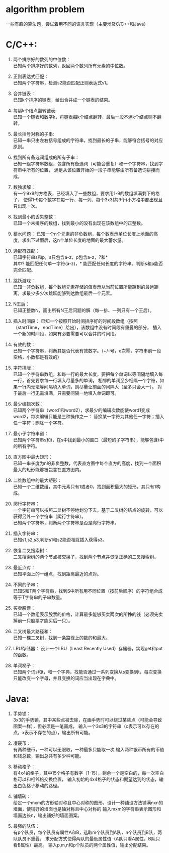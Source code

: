 # algorithm problem
一些有趣的算法题，尝试着用不同的语言实现（主要涉及C/C++和Java）

# C/C++:
1. 两个排序好的数列的中位数：  
已知两个排序好的数列，返回两个数列所有元素的中位数。

2. 正则表达式匹配：  
已知两个字符串，检测s2能否匹配正则表达式s1。

3. 合并链表：  
已知k个排序的链表，给出合并成一个链表的结果。  

4. 每隔k个结点翻转链表:  
已知一个链表和数字k，将链表每k个结点翻转，最后一段不满k个结点则不翻转。

5. 最长括号对称的子串:  
已知一串只由左右括号组成的字符串，找到最长的子串，能够符合括号的对应原则。

6. 找到所有备选词组成的所有子串：  
已知一组字符串数组，包含所有备选词（可能会重复）和一个字符串，找到字符串中所有的位置，
满足从该位置开始的一段子串能够由所有备选词拼接而成。

7. 数独求解：  
有一个9x9的方格表，已经填入了一些数组，要求用1-9的数组填满剩下的格子，
使得1-9每个数字在每一行、每一列、每个3x3(共9个)小方格中都出现且只出现一次。

8. 找到最小的丢失整数：  
已知一个未排序的数组，找到最小的没有出现在该数组中的正整数。

9. 蓄水问题：
已知一个n个元素的非负数组，每个数表示单位长度上地面的高度，求出下过雨后，这n个单位长度的地面的最大蓄水量。  

10. 通配符匹配：  
已知字符串s和p，s只包含a-z，p包含a-z，?和*  
其中? 能匹配任何单一字符(a-z)，* 能匹配任何长度的字符串。判断s和p能否完全匹配。

11. 跳跃游戏：  
已知一非负数组，每个数组元素存储的值表示从当前位置所能跳到的最远距离，求最少多少次跳跃能够到达数组最后一个元素。  

12. N王后：  
已知正整数N，画出所有N王后问题的解（每一排、一列只有一个王后）。  

13. 插入时间段：
已知一个按照开始时间排序好的时间段数组（按照（startTime， endTime）给出），该数组中没有时间段有重叠的部分，
插入一个新的时间段，如果有必要需要可以合并的时间段。

14. 有效的数：  
已知一个字符串，判断其是否代表有效数字。（+/-号，e次幂，字符串前一段空格，小数都是有效的）

15. 字符排版：  
已知一个字符串数组，和每一行的最大长度，要把每个单词以等间隔地填入每一行，首先要求每一行填入尽量多的单词，
相邻的单词至少相隔一个字符，如果一行内无法等间隔填入单词，则尽量让前面的间隔大（至多只会大一）。
对于最后一行无需填满，只需要间隔一地填入单词即可。

16. 最少编辑次数：  
已知两个字符串（word1和word2），求最少的编辑次数能使word1变成word2，每次编辑只能是三种操作之一：
替换某一字符为其他任一字符；插入任一字符；删除一个字符。

17. 最小子字符串窗：  
已知两个字符串s和t，在s中找到最小的窗口（最短的子字符串），能够包含t中的所有字符。

18. 直方图中最大矩形：  
已知一串长度为n的非负整数，代表直方图中每个直方的高度，找到一个面积最大的矩形能够被包含在直方图内。  

19. 二维数组中的最大矩形：  
已知一个二维数组，其中元素只有1或者0，找到面积最大的矩形，其只有1构成。

20. 爬行字符串：    
一个字符串可以按照二叉树不停地划分下去，基于二叉树的结点的旋转，可以获得另外一个字符串（爬行字符串）。  
已知两个字符串，判断两个字符串是否是爬行字符串。  

21. 插入字符串：  
已知s1,s2,s3,判断s1和s2能否相互插入获得s3。

22. 恢复二叉搜索树：  
二叉搜索树的两个节点被交换了，找到两个节点并恢复正确的二叉搜索树。

23. 最近点对：  
已知平面上的一组点，找到距离最近的点对。

24. 不同的子串：  
已知S和T两个字符串，找到S中所有用不同位置（按前后顺序）的字符组合成等于T字符串的子串数量。

25. 买卖股票：  
已知一个数组表示股票的价格，计算最多能够买卖两次的所挣的钱（必须先卖掉前一只股票才能买后一只）。

26. 二叉树最大路径和：  
已知一棵二叉树，找到一条路径上的数的和最大。

27. LRU存储器： 
设计一个LRU（Least Recently Used）存储器，实现get和put的函数。

28. 单词梯子：  
已知两个词s和t，和一个字典，找能否通过一系列变换从s变换到t，每次变换只能改变一个字母，并且变换的词应当出现在字典中。  

# Java:  
1. 手势锁：  
3x3的手势锁，其中某些点被去除，在画手势时可以绕过某些点（可能会导致图案一样），但必须是一笔画成，
输入一个3x3的字符串（o表示可以存在的点，x表示不存在的点），输出所有可能。

2. 凑硬币：  
有两种硬币，一种可以无限取，一种最多只能取一次
输入两种银币所有的币值和钱总数，输出总共有多少种可能。

3. 移动格子：  
有4x4的格子，其中15个格子有数字（1-15），剩余一个是空白的，每一次空白格可以和相邻格交换位置，
输入初始的4x4格子的状态和期望达到的状态，输出白色格子移动的路径。

4. 铺墙砖：  
给定一个mxm的方形轴对称且中心对称的图形，设计一种铺设方法铺满nxn的墙面，使铺好的墙面也是轴对称且中心对称的
输入mxm的字符串表示图形和墙面边长n，输出铺好的墙面图案。

5. 最强的队伍：  
有p个队员，每个队员有属性A和B，选取m个队员到A队，n个队员到B队，两队队员不重叠，
求分配方式使得两队的最低属性值（A队只看A属性，B队只看B属性）最高。
输入p,m,n和p个队员的两个属性值，输出分配结果。
